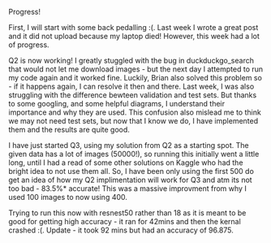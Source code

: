 Progress!

First, I will start with some back pedalling :(. Last week I wrote a great post and it did not upload because my laptop died! However, this week had a lot of progress. 

Q2 is now working! 
I greatly stuggled with the bug in duckduckgo_search that would not let me download images - but the next day I attempted to run my code again and it worked fine. Luckily, Brian also solved this problem so - if it happens again, I can resolve it then and there. 
Last week, I was also struggling with the difference bewteen validation and test sets. But thanks to some googling, and some helpful diagrams, I understand their importance and why they are used. 
This confusion also mislead me to think we may not need test sets, but now that I know we do, I have implemented them and the results are quite good. 

I have just started Q3, using my solution from Q2 as a starting spot. The given data has a lot of images (50000!), so running this initially went a little long, until I had a read of some other solutions on Kaggle who had the bright idea to not use them all. So, I have been only using the first 500 do get an idea of how my Q2 implimentation will work for Q3 and atm its not too bad - 83.5%* accurate! This was a massive improvment from why I used 100 images to now using 400. 

Trying to run this now with resnest50 rather than 18 as it is meant to be good for getting high accuracy - it ran for 42mins and then the kernal crashed :(. 
Update - it took 92 mins but had an accuracy of 96.875. 

